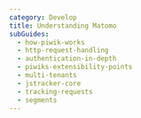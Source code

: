 ```yaml
---
category: Develop
title: Understanding Matomo
subGuides:
  - how-piwik-works
  - http-request-handling
  - authentication-in-depth
  - piwiks-extensibility-points
  - multi-tenants
  - jstracker-core
  - tracking-requests
  - segments
---
```

